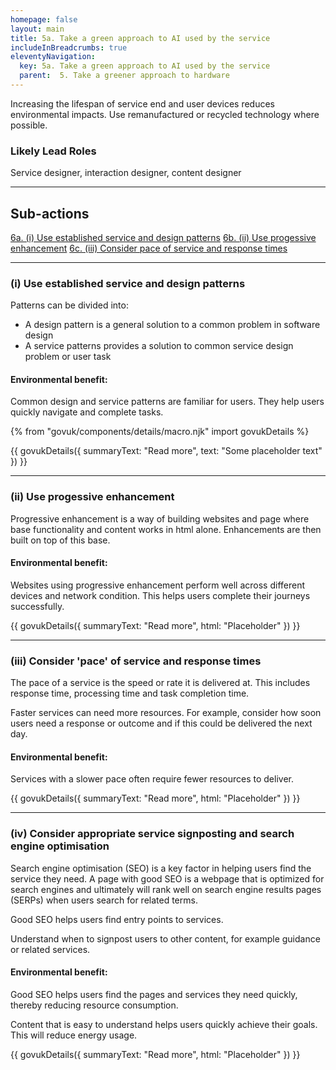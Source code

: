 ```yaml
---
homepage: false
layout: main
title: 5a. Take a green approach to AI used by the service
includeInBreadcrumbs: true
eleventyNavigation:
  key: 5a. Take a green approach to AI used by the service
  parent:  5. Take a greener approach to hardware
---
```

Increasing the lifespan of service end and user devices reduces environmental impacts. Use remanufactured or recycled technology where possible.

### Likely Lead Roles

Service designer, interaction designer, content designer

* * *

## Sub-actions

[6a. (i) Use established service and design patterns](#(i)-use-established-service-and-design-patterns)
[6b. (ii) Use progessive enhancement](#(ii)-use-progressive-enhancement)
[6c. (iii) Consider pace of service and response times](#(iii)-consider-pace0of-service-and-response-times)

* * *

###  (i) Use established service and design patterns

Patterns can be divided into:

- A design pattern is a general solution to a common problem in software design
- A service patterns provides a solution to common service design problem or user task

#### Environmental benefit: 
Common design and service patterns are familiar for users. They help users quickly navigate and complete tasks.

{% from "govuk/components/details/macro.njk" import govukDetails %}

{{ govukDetails({
  summaryText: "Read more",
  text: "Some placeholder text"
}) }}
* * *

###  (ii) Use progessive enhancement

Progressive enhancement is a way of building websites and page where base functionality and content works in html alone. Enhancements are then built on top of this base.

#### Environmental benefit: 
Websites using progressive enhancement perform well across different devices and network condition. This helps users complete their journeys successfully.

{{ govukDetails({
  summaryText: "Read more",
  html: "Placeholder"
}) }}

* * *

###  (iii) Consider 'pace' of service and response times

The pace of a service is the speed or rate it is delivered at. This includes response time, processing time and task completion time.

Faster services can need more resources. For example, consider how soon users need a response or outcome and if this could be delivered the next day.

#### Environmental benefit: 
Services with a slower pace often require fewer resources to deliver.

{{ govukDetails({
  summaryText: "Read more",
  html: "Placeholder"
}) }}

* * *

###  (iv) Consider appropriate service signposting and search engine optimisation

Search engine optimisation (SEO) is a key factor in helping users find the service they need. A page with good SEO is a webpage that is optimized for search engines and ultimately will rank well on search engine results pages (SERPs) when users search for related terms. 

Good SEO helps users find entry points to services. 

Understand when to signpost users to other content, for example guidance or related services.

#### Environmental benefit: 
Good SEO helps users find the pages and services they need quickly, thereby reducing resource consumption. 

Content that is easy to understand helps users quickly achieve their goals. This will reduce energy usage.

{{ govukDetails({
  summaryText: "Read more",
  html: "Placeholder"
}) }}
